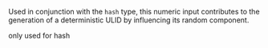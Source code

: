 Used in conjunction with the `hash` type, this numeric input contributes to the generation of a deterministic ULID by influencing its random component.

only used for hash